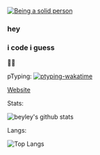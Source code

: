 [![Being a solid person](https://github.com/Beyley/Beyley/workflows/Being%20a%20solid%20person/badge.svg)](https://github.com/Beyley/Beyley/actions?query=workflow%3A%22Being+a+solid+person%22)

### hey

### i code i guess

🏳️‍⚧️

pTyping: [![ptyping-wakatime](https://wakatime.com/badge/github/Beyley/pTyping.svg)](https://wakatime.com/badge/github/Beyley/pTyping)

[Website](https://beyleyisnot.moe)

Stats:

![beyley's github stats](https://github-readme-stats.vercel.app/api?username=Beyley&show_icons=true&theme=dracula&layout=compact)


Langs:

![Top Langs](https://github-readme-stats.vercel.app/api/top-langs/?username=Beyley&theme=dracula&layout=compact&exclude_repo=vkd3d,dawn,pspsdk,ppsspp,imgui,zig-gamedev,soloud,SPIRV-Reflect,miniz)
